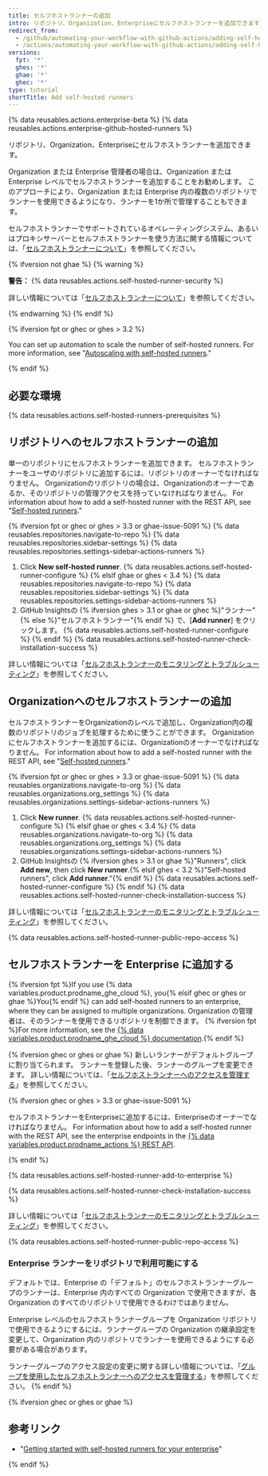 ```yaml
---
title: セルフホストランナーの追加
intro: リポジトリ、Organization、Enterpriseにセルフホストランナーを追加できます。
redirect_from:
  - /github/automating-your-workflow-with-github-actions/adding-self-hosted-runners
  - /actions/automating-your-workflow-with-github-actions/adding-self-hosted-runners
versions:
  fpt: '*'
  ghes: '*'
  ghae: '*'
  ghec: '*'
type: tutorial
shortTitle: Add self-hosted runners
---
```


{% data reusables.actions.enterprise-beta %}
{% data reusables.actions.enterprise-github-hosted-runners %}

リポジトリ、Organization、Enterpriseにセルフホストランナーを追加できます。

Organization または Enterprise 管理者の場合は、Organization または Enterprise レベルでセルフホストランナーを追加することをお勧めします。 このアプローチにより、Organization または Enterprise 内の複数のリポジトリでランナーを使用できるようになり、ランナーを1か所で管理することもできます。

セルフホストランナーでサポートされているオペレーティングシステム、あるいはプロキシサーバーとセルフホストランナーを使う方法に関する情報については、「[セルフホストランナーについて](/github/automating-your-workflow-with-github-actions/about-self-hosted-runners)」を参照してください。

{% ifversion not ghae %}
{% warning %}

**警告：** {% data reusables.actions.self-hosted-runner-security %}

詳しい情報については「[セルフホストランナーについて](/github/automating-your-workflow-with-github-actions/about-self-hosted-runners#self-hosted-runner-security-with-public-repositories)」を参照してください。

{% endwarning %}
{% endif %}

{% ifversion fpt or ghec or ghes > 3.2 %}

You can set up automation to scale the number of self-hosted runners. For more information, see "[Autoscaling with self-hosted runners](/actions/hosting-your-own-runners/autoscaling-with-self-hosted-runners)."

{% endif %}

## 必要な環境

{% data reusables.actions.self-hosted-runners-prerequisites %}

## リポジトリへのセルフホストランナーの追加

単一のリポジトリにセルフホストランナーを追加できます。 セルフホストランナーをユーザのリポジトリに追加するには、リポジトリのオーナーでなければなりません。 Organizationのリポジトリの場合は、Organizationのオーナーであるか、そのリポジトリの管理アクセスを持っていなければなりません。 For information about how to add a self-hosted runner with the REST API, see "[Self-hosted runners](/rest/reference/actions#self-hosted-runners)."

{% ifversion fpt or ghec or ghes > 3.3 or ghae-issue-5091 %}
{% data reusables.repositories.navigate-to-repo %}
{% data reusables.repositories.sidebar-settings %}
{% data reusables.repositories.settings-sidebar-actions-runners %}
1. Click **New self-hosted runner**.
{% data reusables.actions.self-hosted-runner-configure %}
{% elsif ghae or ghes < 3.4 %}
{% data reusables.repositories.navigate-to-repo %}
{% data reusables.repositories.sidebar-settings %}
{% data reusables.repositories.settings-sidebar-actions-runners %}
1. GitHub Insightsの
{% ifversion ghes > 3.1 or ghae or ghec %}"ランナー"{% else %}"セルフホストランナー"{% endif %} で、[**Add runner**] をクリックします。
{% data reusables.actions.self-hosted-runner-configure %}
{% endif %}
{% data reusables.actions.self-hosted-runner-check-installation-success %}

詳しい情報については「[セルフホストランナーのモニタリングとトラブルシューティング](/actions/hosting-your-own-runners/monitoring-and-troubleshooting-self-hosted-runners)」を参照してください。

## Organizationへのセルフホストランナーの追加

セルフホストランナーをOrganizationのレベルで追加し、Organization内の複数のリポジトリのジョブを処理するために使うことができます。 Organizationにセルフホストランナーを追加するには、Organizationのオーナーでなければなりません。 For information about how to add a self-hosted runner with the REST API, see "[Self-hosted runners](/rest/reference/actions#self-hosted-runners)."

{% ifversion fpt or ghec or ghes > 3.3 or ghae-issue-5091 %}
{% data reusables.organizations.navigate-to-org %}
{% data reusables.organizations.org_settings %}
{% data reusables.organizations.settings-sidebar-actions-runners %}
1. Click **New runner**.
{% data reusables.actions.self-hosted-runner-configure %}
{% elsif ghae or ghes < 3.4 %}
{% data reusables.organizations.navigate-to-org %}
{% data reusables.organizations.org_settings %}
{% data reusables.organizations.settings-sidebar-actions-runners %}
1. GitHub Insightsの
{% ifversion ghes > 3.1 or ghae %}"Runners", click **Add new**, then click **New runner**.{% elsif ghes < 3.2 %}"Self-hosted runners", click **Add runner**."{% endif %}
{% data reusables.actions.self-hosted-runner-configure %}
{% endif %}
{% data reusables.actions.self-hosted-runner-check-installation-success %}

詳しい情報については「[セルフホストランナーのモニタリングとトラブルシューティング](/actions/hosting-your-own-runners/monitoring-and-troubleshooting-self-hosted-runners)」を参照してください。

{% data reusables.actions.self-hosted-runner-public-repo-access %}

## セルフホストランナーを Enterprise に追加する

{% ifversion fpt %}If you use {% data variables.product.prodname_ghe_cloud %}, you{% elsif ghec or ghes or ghae %}You{% endif %} can add self-hosted runners to an enterprise, where they can be assigned to multiple organizations. Organization の管理者は、そのランナーを使用できるリポジトリを制御できます。 {% ifversion fpt %}For more information, see the [{% data variables.product.prodname_ghe_cloud %} documentation](/enterprise-cloud@latest/actions/hosting-your-own-runners/adding-self-hosted-runners#adding-a-self-hosted-runner-to-an-enterprise).{% endif %}

{% ifversion ghec or ghes or ghae %}
新しいランナーがデフォルトグループに割り当てられます。 ランナーを登録した後、ランナーのグループを変更できます。 詳しい情報については、「[セルフホストランナーへのアクセスを管理する](/actions/hosting-your-own-runners/managing-access-to-self-hosted-runners-using-groups#moving-a-self-hosted-runner-to-a-group)」を参照してください。

{% ifversion ghec or ghes > 3.3 or ghae-issue-5091 %}

セルフホストランナーをEnterpriseに追加するには、Enterpriseのオーナーでなければなりません。 For information about how to add a self-hosted runner with the REST API,  see the enterprise endpoints in the [{% data variables.product.prodname_actions %} REST API](/rest/reference/actions#self-hosted-runners).

{% endif %}

{% data reusables.actions.self-hosted-runner-add-to-enterprise %}

{% data reusables.actions.self-hosted-runner-check-installation-success %}

詳しい情報については「[セルフホストランナーのモニタリングとトラブルシューティング](/actions/hosting-your-own-runners/monitoring-and-troubleshooting-self-hosted-runners)」を参照してください。

{% data reusables.actions.self-hosted-runner-public-repo-access %}

### Enterprise ランナーをリポジトリで利用可能にする

デフォルトでは、Enterprise の「デフォルト」のセルフホストランナーグループのランナーは、Enterprise 内のすべての Organization で使用できますが、各 Organization のすべてのリポジトリで使用できるわけではありません。

Enterprise レベルのセルフホストランナーグループを Organization リポジトリで使用できるようにするには、ランナーグループの Organization の継承設定を変更して、Organization 内のリポジトリでランナーを使用できるようにする必要がある場合があります。

ランナーグループのアクセス設定の変更に関する詳しい情報については、「[グループを使用したセルフホストランナーへのアクセスを管理する](/actions/hosting-your-own-runners/managing-access-to-self-hosted-runners-using-groups#changing-the-access-policy-of-a-self-hosted-runner-group)」を参照してください。
{% endif %}

{% ifversion ghec or ghes or ghae %}

## 参考リンク

- "[Getting started with self-hosted runners for your enterprise](/admin/github-actions/getting-started-with-github-actions-for-your-enterprise/getting-started-with-self-hosted-runners-for-your-enterprise)"

{% endif %}
